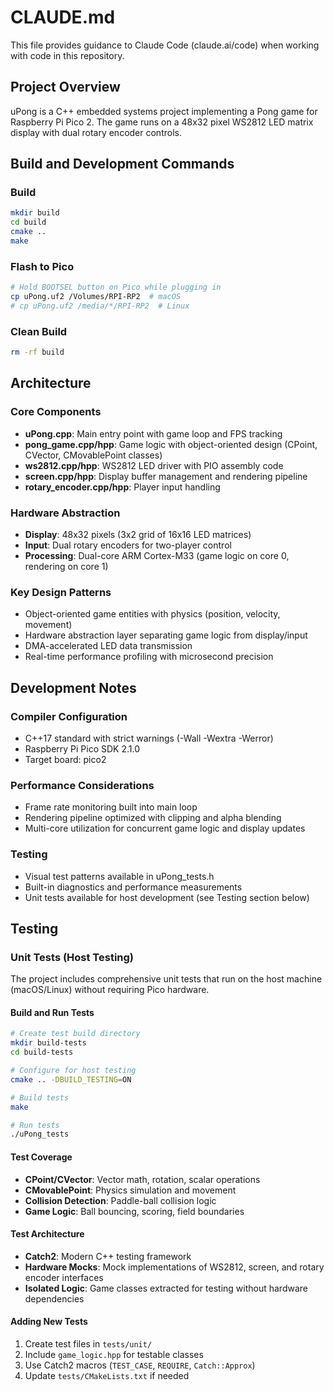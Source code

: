 # CLAUDE.md

This file provides guidance to Claude Code (claude.ai/code) when working with code in this repository.

## Project Overview

uPong is a C++ embedded systems project implementing a Pong game for Raspberry Pi Pico 2. The game runs on a 48x32 pixel WS2812 LED matrix display with dual rotary encoder controls.

## Build and Development Commands

### Build
```bash
mkdir build
cd build
cmake ..
make
```

### Flash to Pico
```bash
# Hold BOOTSEL button on Pico while plugging in
cp uPong.uf2 /Volumes/RPI-RP2  # macOS
# cp uPong.uf2 /media/*/RPI-RP2  # Linux
```

### Clean Build
```bash
rm -rf build
```

## Architecture

### Core Components
- **uPong.cpp**: Main entry point with game loop and FPS tracking
- **pong_game.cpp/hpp**: Game logic with object-oriented design (CPoint, CVector, CMovablePoint classes)
- **ws2812.cpp/hpp**: WS2812 LED driver with PIO assembly code
- **screen.cpp/hpp**: Display buffer management and rendering pipeline
- **rotary_encoder.cpp/hpp**: Player input handling

### Hardware Abstraction
- **Display**: 48x32 pixels (3x2 grid of 16x16 LED matrices)
- **Input**: Dual rotary encoders for two-player control
- **Processing**: Dual-core ARM Cortex-M33 (game logic on core 0, rendering on core 1)

### Key Design Patterns
- Object-oriented game entities with physics (position, velocity, movement)
- Hardware abstraction layer separating game logic from display/input
- DMA-accelerated LED data transmission
- Real-time performance profiling with microsecond precision

## Development Notes

### Compiler Configuration
- C++17 standard with strict warnings (-Wall -Wextra -Werror)
- Raspberry Pi Pico SDK 2.1.0
- Target board: pico2

### Performance Considerations
- Frame rate monitoring built into main loop
- Rendering pipeline optimized with clipping and alpha blending
- Multi-core utilization for concurrent game logic and display updates

### Testing
- Visual test patterns available in uPong_tests.h
- Built-in diagnostics and performance measurements
- Unit tests available for host development (see Testing section below)

## Testing

### Unit Tests (Host Testing)
The project includes comprehensive unit tests that run on the host machine (macOS/Linux) without requiring Pico hardware.

#### Build and Run Tests
```bash
# Create test build directory
mkdir build-tests
cd build-tests

# Configure for host testing
cmake .. -DBUILD_TESTING=ON

# Build tests
make

# Run tests
./uPong_tests
```

#### Test Coverage
- **CPoint/CVector**: Vector math, rotation, scalar operations
- **CMovablePoint**: Physics simulation and movement
- **Collision Detection**: Paddle-ball collision logic
- **Game Logic**: Ball bouncing, scoring, field boundaries

#### Test Architecture
- **Catch2**: Modern C++ testing framework
- **Hardware Mocks**: Mock implementations of WS2812, screen, and rotary encoder interfaces
- **Isolated Logic**: Game classes extracted for testing without hardware dependencies

#### Adding New Tests
1. Create test files in `tests/unit/`
2. Include `game_logic.hpp` for testable classes
3. Use Catch2 macros (`TEST_CASE`, `REQUIRE`, `Catch::Approx`)
4. Update `tests/CMakeLists.txt` if needed